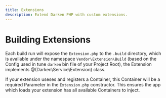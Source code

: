 ```yaml
---
title: Extensions
description: Extend Darken PHP with custom extensions.
---
```


# Building Extensions

Each build run will expose the `Extension.php` to the `.build` directory, which is available under the namespace `Vendor\Extension\Build` (based on the Config used in tune `darken` bin file of your Project Root), the Extension implements @(Darken\Service\Extension) class.

If your extension useses and registers a Container, this Container will be a required Parameter in the `Extension.php` constructor. This ensures the app which loads your extension has all available Containers to inject.